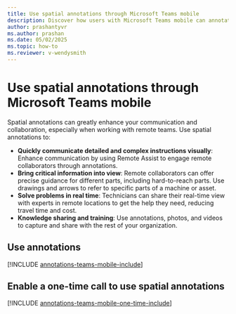 ```yaml
---
title: Use spatial annotations through Microsoft Teams mobile
description: Discover how users with Microsoft Teams mobile can annotate in another user's enviornment.
author: prashantyvr
ms.author: prashan
ms.date: 05/02/2025
ms.topic: how-to
ms.reviewer: v-wendysmith
---
```


# Use spatial annotations through Microsoft Teams mobile

Spatial annotations can greatly enhance your communication and collaboration, especially when working with remote teams. Use spatial annotations to:

- **Quickly communicate detailed and complex instructions visually**: Enhance communication by using Remote Assist to engage remote collaborators through annotations.
- **Bring critical information into view**: Remote collaborators can offer precise guidance for different parts, including hard-to-reach parts. Use drawings and arrows to refer to specific parts of a machine or asset.
- **Solve problems in real time**: Technicians can share their real-time view with experts in remote locations to get the help they need, reducing travel time and cost.
- **Knowledge sharing and training**: Use annotations, photos, and videos to capture and share with the rest of your organization.

## Use annotations

<!--- This topic is in RA and Field Service. Field Service topic is annotations-teams-mobile.md --->

[!INCLUDE [annotations-teams-mobile-include](../includes/annotations-teams-mobile.md)]

## Enable a one-time call to use spatial annotations

[!INCLUDE [annotations-teams-mobile-one-time-include](../includes/annotations-team-mobile-one-time.md)]
